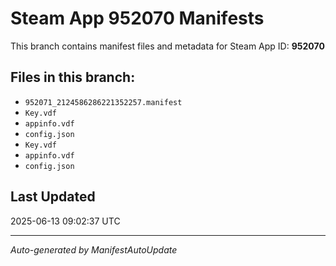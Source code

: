 # Steam App 952070 Manifests

This branch contains manifest files and metadata for Steam App ID: **952070**

## Files in this branch:
- `952071_2124586286221352257.manifest`
- `Key.vdf`
- `appinfo.vdf`
- `config.json`
- `Key.vdf`
- `appinfo.vdf`
- `config.json`

## Last Updated
2025-06-13 09:02:37 UTC

---
*Auto-generated by ManifestAutoUpdate*
